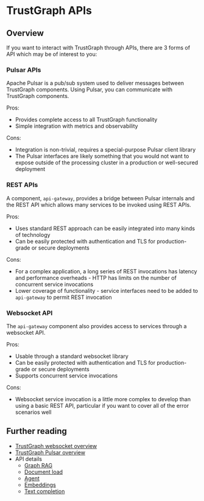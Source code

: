 
# TrustGraph APIs

## Overview

If you want to interact with TrustGraph through APIs, there are 3
forms of API which may be of interest to you:

### Pulsar APIs

Apache Pulsar is a pub/sub system used to deliver messages between TrustGraph
components. Using Pulsar, you can communicate with TrustGraph components.

Pros:
  - Provides complete access to all TrustGraph functionality
  - Simple integration with metrics and observability

Cons:
  - Integration is non-trivial, requires a special-purpose Pulsar client
    library
  - The Pulsar interfaces are likely something that you would not want to
    expose outside of the processing cluster in a production or well-secured
    deployment
    
### REST APIs

A component, `api-gateway`, provides a bridge between Pulsar internals and
the REST API which allows many services to be invoked using REST APIs.

Pros:
  - Uses standard REST approach can be easily integrated into many kinds
    of technology
  - Can be easily protected with authentication and TLS for production-grade
    or secure deployments

Cons:
  - For a complex application, a long series of REST invocations has
    latency and performance overheads - HTTP has limits on the number
    of concurrent service invocations
  - Lower coverage of functionality - service interfaces need to be added to
    `api-gateway` to permit REST invocation

### Websocket API

The `api-gateway` component also provides access to services through a
websocket API.

Pros:
  - Usable through a standard websocket library
  - Can be easily protected with authentication and TLS for production-grade
    or secure deployments
  - Supports concurrent service invocations

Cons:
  - Websocket service invocation is a little more complex to develop than
    using a basic REST API, particular if you want to cover all of the error
    scenarios well

## Further reading

- [TrustGraph websocket overview](websocket.md)
- [TrustGraph Pulsar overview](pulsar.md)
- API details
  - [Graph RAG](api-graph-rag.md)
  - [Document load](api-document-load.md)
  - [Agent](api-agent.md)
  - [Embeddings](api-embeddings.md)
  - [Text completion](api-text-completion.md)

